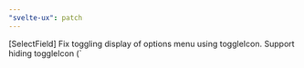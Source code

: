 ```yaml
---
"svelte-ux": patch
---
```


[SelectField] Fix toggling display of options menu using toggleIcon. Support hiding toggleIcon (`<SelectField toggleIcon={null} />
